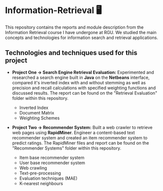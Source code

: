 # Information-Retrieval   :desktop_computer: 
This repository contains the reports and module description from the Information Retrieval course I have undergone at RGU. We studied the main concepts and technologies for information search and retrieval applications.

## Technologies and techniques used for this project
* **Project One → Search Engine Retrieval Evaluation:** Experimented and researched a search engine built in **Java** on the **Netbeans** interface, compared it's inverted index with and without stemming as well as precision and recall calculations with specified weighting functions and discussed results. The report can be found on the "Retrieval Evaluation" folder within this repository.
   * Inverted Index
   * Document Matrix
   * Weighting Schemes
   
   
* **Project Two → Recommender System:** Built a web crawler to retrieve web pages using **RapidMiner**. Engineer a content-based text recommender system and created an item recommender system to predict ratings. The RapidMiner files and report can be found on the "Recommender Systems" folder within this repository.
   * Item base recommender system
   * User base recommender system
   * Web crawling
   * Text-pre-processing
   * Evaluation techniques (MAE)
   * K-nearest neighbours

